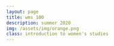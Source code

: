 ```yaml
---
layout: page
title: wms 100
description: summer 2020
img: /assets/img/orange.png
class: introduction to women's studies 
---
```

